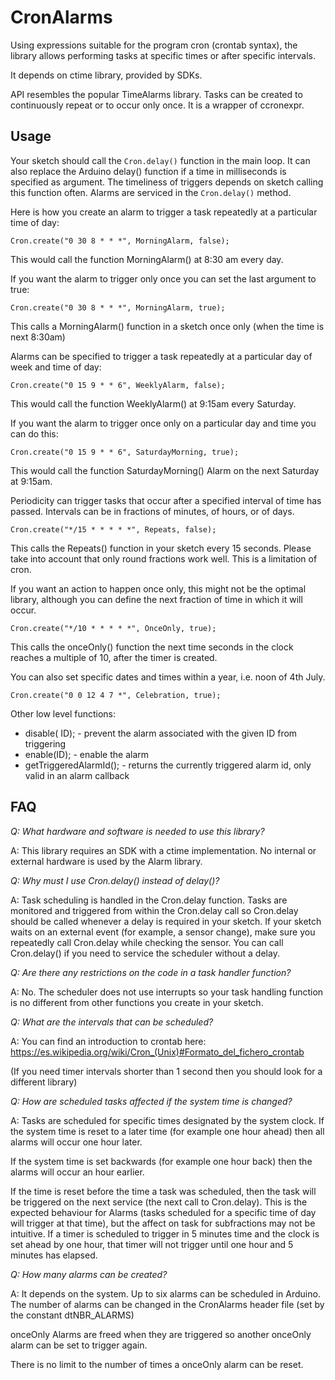 CronAlarms
==========
Using expressions suitable for the program cron (crontab syntax), the library allows performing tasks at specific times or after specific intervals.

It depends on ctime library, provided by SDKs.

API resembles the popular TimeAlarms library. Tasks can be created to continuously repeat or to occur only once. It is a wrapper of ccronexpr.

Usage
-----
Your sketch should call the `Cron.delay()` function in the main loop. It can also replace the Arduino delay() function if a time in milliseconds is specified as argument. The timeliness of triggers depends on sketch calling this function often. Alarms are serviced in the `Cron.delay()` method.

Here is how you create an alarm to trigger a task repeatedly at a particular time of day:

`Cron.create("0 30 8 * * *", MorningAlarm, false);`

This would call the function MorningAlarm() at 8:30 am every day.

If you want the alarm to trigger only once you can set the last argument to true:

`Cron.create("0 30 8 * * *", MorningAlarm, true);`

This calls a MorningAlarm() function in a sketch once only (when the time is next 8:30am)

Alarms can be specified to trigger a task repeatedly at a particular day of week and time of day:

`Cron.create("0 15 9 * * 6", WeeklyAlarm, false);`

This would call the function WeeklyAlarm() at 9:15am every Saturday.

If you want the alarm to trigger once only on a particular day and time you can do this:

`Cron.create("0 15 9 * * 6", SaturdayMorning, true);`

This would call the function SaturdayMorning() Alarm on the next Saturday at 9:15am.

Periodicity can trigger tasks that occur after a specified interval of time has passed.
Intervals can be in fractions of minutes, of hours, or of days.

`Cron.create("*/15 * * * * *", Repeats, false);`

This calls the Repeats() function in your sketch every 15 seconds.
Please take into account that only round fractions work well. This is a limitation of cron.

If you want an action to happen once only, this might not be the optimal library, although you can define the next fraction of time in which it will occur.

`Cron.create("*/10 * * * * *", OnceOnly, true);`

This calls the onceOnly() function the next time seconds in the clock reaches a multiple of 10, after the timer is created.

You can also set specific dates and times within a year, i.e. noon of 4th July.

`Cron.create("0 0 12 4 7 *", Celebration, true);`

Other low level functions:
- disable( ID);  -  prevent the alarm associated with the given ID from triggering   
- enable(ID);  -  enable the alarm 
- getTriggeredAlarmId();   -  returns the currently triggered  alarm id, only valid in an alarm callback

FAQ
---
_Q: What hardware and software is needed to use this library?_

A: This library requires an SDK with a ctime implementation. No internal or external hardware is used by the Alarm library.

_Q: Why must I use Cron.delay() instead of delay()?_

A: Task scheduling is handled in the Cron.delay function.
Tasks are monitored and triggered from within the Cron.delay call so Cron.delay should be called whenever a delay is required in your sketch.
If your sketch waits on an external event (for example, a sensor change), make sure you repeatedly call Cron.delay while checking the sensor.
You can call Cron.delay() if you need to service the scheduler without a delay.

_Q: Are there any restrictions on the code in a task handler function?_

A: No. The scheduler does not use interrupts so your task handling function is no different from other functions you create in your sketch. 

_Q: What are the intervals that can be scheduled?_

A: You can find an introduction to crontab here:
https://es.wikipedia.org/wiki/Cron_(Unix)#Formato_del_fichero_crontab

(If you need timer intervals shorter than 1 second then you should look for a different library)

_Q: How are scheduled tasks affected if the system time is changed?_

A: Tasks are scheduled for specific times designated by the system clock. If the system time is reset to a later time (for example one hour ahead) then all alarms will occur one hour later.

If the system time is set backwards (for example one hour back) then the alarms will occur an hour earlier.

If the time is reset before the time a task was scheduled, then the task will be triggered on the next service (the next call to Cron.delay).
This is  the expected behaviour for Alarms (tasks scheduled for a specific time of day will trigger at that time), but the affect on task for subfractions may not be intuitive. If a timer is scheduled to trigger in 5 minutes time and the clock is set ahead by one hour, that timer will not trigger until one hour and 5 minutes has elapsed.

_Q: How many alarms can be created?_

A: It depends on the system. Up to six alarms can be scheduled in Arduino.
The number of alarms can be changed in the CronAlarms header file (set by the constant dtNBR_ALARMS)

onceOnly Alarms are freed when they are triggered so another onceOnly alarm can be set to trigger again.

There is no limit to the number of times a onceOnly alarm can be reset.

